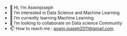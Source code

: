 - 👋 Hi, I’m Aswinjoseph
- 👀 I’m interested in Data Science and Machine Learning
- 🌱 I’m currently learning Machine Learning
- 💞️ I’m looking to collaborate on Data science Community
- 📫 How to reach me : aswin.joseph2011@gmail.com

<!---
Aswinjoseph2011/Aswinjoseph2011 is a ✨ special ✨ repository because its `README.md` (this file) appears on your GitHub profile.
You can click the Preview link to take a look at your changes.
--->
